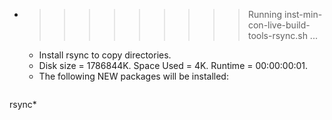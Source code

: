 * >>>>>>>>> Running inst-min-con-live-build-tools-rsync.sh ...
  * Install rsync to copy directories.
  * Disk size = 1786844K. Space Used = 4K. Runtime = 00:00:00:01.
  * The following NEW packages will be installed:
  ```bash
rsync*
  ```
